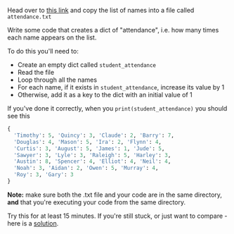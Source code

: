 Head over to [this link](https://github.com/Elevationacademy/python-spotcheck-solutions/blob/master/File-IO/attendance.txt) and copy the list of names into a file called `attendance.txt`


Write some code that creates a dict of "attendance", i.e. how many times each name appears on the list.


To do this you'll need to:

- Create an empty dict called `student_attendance`
- Read the file
- Loop through all the names
- For each name, if it exists in `student_attendance`, increase its value by 1
- Otherwise, add it as a key to the dict with an initial value of 1


If you've done it correctly, when you `print(student_attendance)` you should see this

```python
{
  'Timothy': 5, 'Quincy': 3, 'Claude': 2, 'Barry': 7,
  'Douglas': 4, 'Mason': 5, 'Ira': 2, 'Flynn': 4,
  'Curtis': 3, 'August': 5, 'James': 1, 'Jude': 5,
  'Sawyer': 3, 'Lyle': 3, 'Raleigh': 5, 'Harley': 3,
  'Austin': 8, 'Spencer': 4, 'Elliot': 4, 'Neil': 4,
  'Noah': 3, 'Aidan': 2, 'Owen': 5, 'Murray': 4,
  'Roy': 3, 'Gary': 3
} 
```

**Note:** make sure both the .txt file and your code are in the same directory, **and** that you're executing your code from the same directory.


Try this for at least 15 minutes. If you're still stuck, or just want to compare - here is a [solution](https://github.com/Elevationacademy/python-spotcheck-solutions/blob/master/File-IO/sc1.py).
